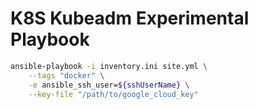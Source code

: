 # K8S Kubeadm Experimental Playbook

```bash
ansible-playbook -i inventory.ini site.yml \
    --tags "docker" \
    -e ansible_ssh_user=${sshUserName} \
    --key-file "/path/to/google_cloud_key"
```
